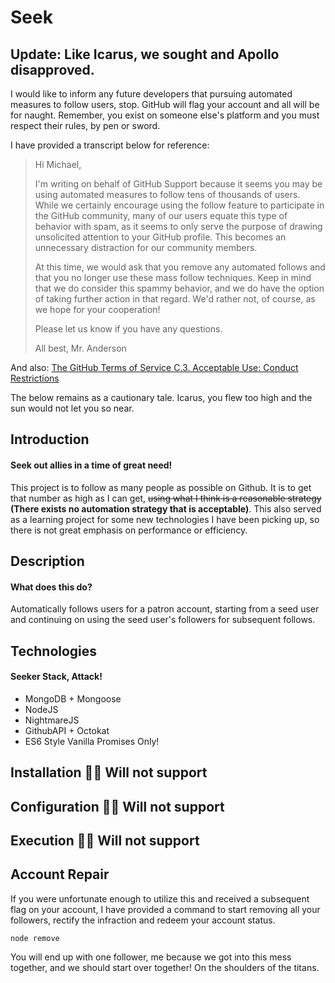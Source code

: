 # Seek
## Update: Like Icarus, we sought and Apollo disapproved.
I would like to inform any future developers that pursuing automated measures to follow users, stop. GitHub will flag your account and all will be for naught. Remember, you exist on someone else's platform and you must respect their rules, by pen or sword.

I have provided a transcript below for reference:

> Hi Michael,
>
> I'm writing on behalf of GitHub Support because it seems you may be using automated measures to follow tens of thousands of users. While we certainly encourage using the follow feature to participate in the GitHub community, many of our users equate this type of behavior with spam, as it seems to only serve the purpose of drawing unsolicited attention to your GitHub profile. This becomes an unnecessary distraction for our community members.
>
> At this time, we would ask that you remove any automated follows and that you no longer use these mass follow techniques. Keep in mind that we do consider this spammy behavior, and we do have the option of taking further action in that regard. We'd rather not, of course, as we hope for your cooperation!
>
> Please let us know if you have any questions.
>
> All best,
> Mr. Anderson

And also:
[The GitHub Terms of Service C.3. Acceptable Use: Conduct Restrictions](https://help.github.com/articles/github-terms-of-service/#3-conduct-restrictions)

The below remains as a cautionary tale. Icarus, you flew too high and the sun would not let you so near.

## Introduction
#### Seek out allies in a time of great need!

This project is to follow as many people as possible on Github. It is to get that number as high as I can get, ~~using what I think is a reasonable strategy~~ **(There exists no automation strategy that is acceptable)**. This also served as a learning project for some new technologies I have been picking up, so there is not great emphasis on performance or efficiency.

## Description
#### What does this do?
Automatically follows users for a patron account, starting from a seed user and continuing on using the seed user's followers for subsequent follows.

## Technologies
#### Seeker Stack, Attack!
- MongoDB + Mongoose
- NodeJS
- NightmareJS
- GithubAPI + Octokat
- ES6 Style Vanilla Promises Only!

## Installation :no_entry_sign::no_entry_sign: Will not support
## Configuration :no_entry_sign::no_entry_sign: Will not support
## Execution :no_entry_sign::no_entry_sign: Will not support

## Account Repair
If you were unfortunate enough to utilize this and received a subsequent flag on your account, I have provided a command to start removing all your followers, rectify the infraction and redeem your account status.
```
node remove
```

You will end up with one follower, me because we got into this mess together, and we should start over together! On the shoulders of the titans.